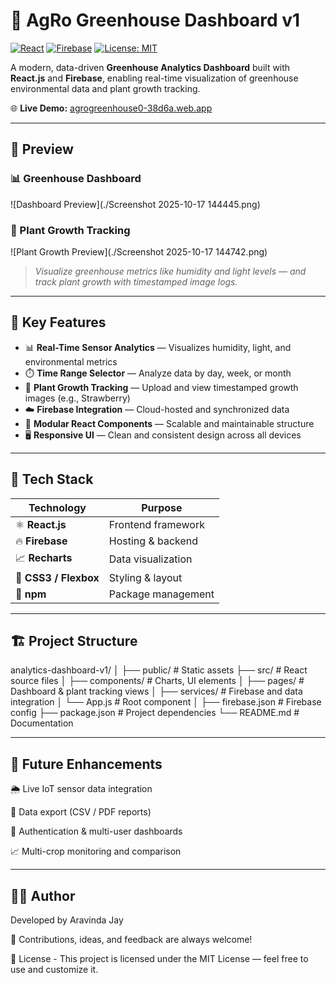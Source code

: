 # 🌿 AgRo Greenhouse Dashboard v1

[![React](https://img.shields.io/badge/React-18.0-blue?logo=react)](https://react.dev/)
[![Firebase](https://img.shields.io/badge/Firebase-Hosting-orange?logo=firebase)](https://firebase.google.com/)
[![License: MIT](https://img.shields.io/badge/License-MIT-green.svg)](LICENSE)

A modern, data-driven **Greenhouse Analytics Dashboard** built with **React.js** and **Firebase**, enabling real-time visualization of greenhouse environmental data and plant growth tracking.

🌐 **Live Demo:** [agrogreenhouse0-38d6a.web.app](https://agrogreenhouse0-38d6a.web.app)

---

## 📸 Preview

### 📊 Greenhouse Dashboard
![Dashboard Preview](./Screenshot 2025-10-17 144445.png)

### 🍓 Plant Growth Tracking
![Plant Growth Preview](./Screenshot 2025-10-17 144742.png)

> *Visualize greenhouse metrics like humidity and light levels — and track plant growth with timestamped image logs.*

---

## 🚀 Key Features

- 📊 **Real-Time Sensor Analytics** — Visualizes humidity, light, and environmental metrics  
- ⏱️ **Time Range Selector** — Analyze data by day, week, or month  
- 🌿 **Plant Growth Tracking** — Upload and view timestamped growth images (e.g., Strawberry)  
- ☁️ **Firebase Integration** — Cloud-hosted and synchronized data  
- 🧩 **Modular React Components** — Scalable and maintainable structure  
- 🖥️ **Responsive UI** — Clean and consistent design across all devices  

---

## 🧠 Tech Stack

| Technology | Purpose |
|-------------|----------|
| ⚛️ **React.js** | Frontend framework |
| 🔥 **Firebase** | Hosting & backend |
| 📈 **Recharts** | Data visualization |
| 💅 **CSS3 / Flexbox** | Styling & layout |
| 🧰 **npm** | Package management |

---

## 🏗️ Project Structure

analytics-dashboard-v1/
│
├── public/ # Static assets
├── src/ # React source files
│ ├── components/ # Charts, UI elements
│ ├── pages/ # Dashboard & plant tracking views
│ ├── services/ # Firebase and data integration
│ └── App.js # Root component
│
├── firebase.json # Firebase config
├── package.json # Project dependencies
└── README.md # Documentation

----
## 🧩 Future Enhancements

🌦️ Live IoT sensor data integration

🧾 Data export (CSV / PDF reports)

👥 Authentication & multi-user dashboards

📈 Multi-crop monitoring and comparison

-----
## 👨‍💻 Author

Developed by Aravinda Jay

💬 Contributions, ideas, and feedback are always welcome!

📄 License - This project is licensed under the MIT License — feel free to use and customize it.

